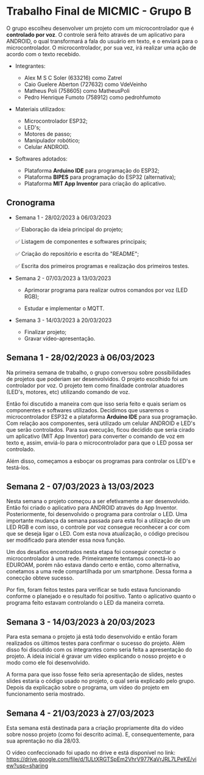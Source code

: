 # Trabalho Final de MICMIC - Grupo B

O grupo escolheu desenvolver um projeto com um microcontrolador que é **controlado por voz**. O controle será feito através de um aplicativo para ANDROID, o qual transformará a fala do usuário em texto, e o enviará para o microcontrolador. O microcontrolador, por sua vez, irá realizar uma ação de acordo com o texto recebido.

* Integrantes:

  - Alex M S C Soler (633216) como Zatrel
  - Caio Guelere Aberton (727632) como VdeVeinho
  - Matheus Poli (758605) como MatheusPoli
  - Pedro Henrique Fumoto (758912) como pedrohfumoto

* Materiais utilizados:

  - Microcontrolador ESP32;
  - LED's;
  - Motores de passo;
  - Manipulador robótico;
  - Celular ANDROID.

* Softwares adotados:

  - Plataforma **Arduino IDE** para programação do ESP32;
  - Plataforma **BIPES** para programação do ESP32 (alternativa);
  - Plataforma **MIT App Inventor** para criação do aplicativo.
  
## Cronograma

*  Semana 1 - 28/02/2023 à 06/03/2023
    
    ✅ Elaboração da ideia principal do projeto;
    
    ✅ Listagem de componentes e softwares principais;
    
    ✅ Criação do repositório e escrita do "README";
    
    ✅ Escrita dos primeiros programas e realização dos primeiros testes.
    
*  Semana 2 - 07/03/2023 à 13/03/2023

    - Aprimorar programa para realizar outros comandos por voz (LED RGB);
    
    - Estudar e implementar o MQTT.
    
*  Semana 3 - 14/03/2023 à 20/03/2023

    - Finalizar projeto;
    - Gravar vídeo-apresentação.


## Semana 1 - 28/02/2023 à 06/03/2023

Na primeira semana de trabalho, o grupo conversou sobre possibilidades de projetos que poderiam ser desenvolvidos. O projeto escolhido foi um controlador por voz. O projeto tem como finaldade controlar atuadores (LED's, motores, etc) utilizando comando de voz. 

Então foi discutido a maneira com que isso seria feito e quais seriam os componentes e softwares utilizados. Decidimos que usaremos o microcontrolador ESP32 e a plataforma **Arduino IDE** para sua programação. Com relação aos componentes, será utilizado um celular ANDROID e LED's que serão controlados. Para sua execução, ficou decidido que seria cirado um aplicativo (MIT App Inventor) para converter o comando de voz em texto e, assim, enviá-lo para o microcontrolador para que o LED possa ser controlado.

Além disso, começamos a esboçar os programas para controlar os LED's e testá-los.

## Semana 2 - 07/03/2023 à 13/03/2023

Nesta semana o projeto começou a ser efetivamente a ser desenvolvido. Então foi criado o aplicativo para ANDROID através do App Inventor. Posteriormente, foi desenvolvido o programa para controlar o LED. Uma importante mudança da semana passada para esta foi a utilização de um LED RGB e com isso, o controle por voz consegue reconhecer a cor com que se deseja ligar o LED. Com esta nova atualização, o código precisou ser modificado para atender essa nova função. 

Um dos desafios encontrados nesta etapa foi conseguir conectar o microcontrolador à uma rede. Primeiramente tentamos conectá-lo ao EDUROAM, porém não estava dando certo e então, como alternativa, conetamos a uma rede compartilhada por um smartphone. Dessa forma a conecção obteve sucesso.

Por fim, foram feitos testes para verificar se tudo estava funcionando conforme o planejado e o resultado foi positivo. Tanto o aplicativo quanto o programa feito estavam controlando o LED da maneira correta.

## Semana 3 - 14/03/2023 à 20/03/2023

Para esta semana o projeto já está todo desenvolvido e então foram realizados os últimos testes para confirmar o sucesso do projeto. Além disso foi discutido com os integrantes como seria feita a apresentação do projeto. A ideia inicial é gravar um vídeo explicando o nosso projeto e o modo como ele foi desenvolvido.

A forma para que isso fosse feito seria apresentação de slides, nestes slides estaria o código usado no projeto, o qual seria explicado pelo grupo. Depois da explicação sobre o programa, um vídeo do projeto em funcionamento seria mostrado.

## Semana 4 - 21/03/2023 à 27/03/2023

Esta semana está destinada para a criação propriamente dita do vídeo sobre nosso projeto (como foi descrito acima). E, consequentemente, para sua aprentação no dia 28/03. 

O vídeo confeccionado foi upado no drive e está disponível no link: https://drive.google.com/file/d/1ULtXRGTSpEm2VhrV977KaVrJRL7LPeKE/view?usp=sharing


